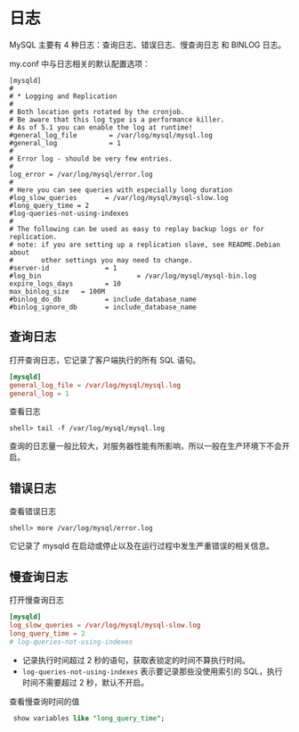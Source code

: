 # 日志

MySQL 主要有 4 种日志：查询日志、错误日志、慢查询日志 和 BINLOG 日志。

my.conf 中与日志相关的默认配置选项：

```nginx
[mysqld]
#
# * Logging and Replication
#
# Both location gets rotated by the cronjob.
# Be aware that this log type is a performance killer.
# As of 5.1 you can enable the log at runtime!
#general_log_file        = /var/log/mysql/mysql.log
#general_log             = 1
#
# Error log - should be very few entries.
#
log_error = /var/log/mysql/error.log
#
# Here you can see queries with especially long duration
#log_slow_queries       = /var/log/mysql/mysql-slow.log
#long_query_time = 2
#log-queries-not-using-indexes
#
# The following can be used as easy to replay backup logs or for replication.
# note: if you are setting up a replication slave, see README.Debian about
#       other settings you may need to change.
#server-id              = 1
#log_bin                        = /var/log/mysql/mysql-bin.log
expire_logs_days        = 10
max_binlog_size   = 100M
#binlog_do_db           = include_database_name
#binlog_ignore_db       = include_database_name
```

## 查询日志

打开查询日志，它记录了客户端执行的所有 SQL 语句。

```conf
[mysqld]
general_log_file = /var/log/mysql/mysql.log
general_log = 1
```

查看日志

```shell
shell> tail -f /var/log/mysql/mysql.log
```

查询的日志量一般比较大，对服务器性能有所影响，所以一般在生产环境下不会开启。

## 错误日志

查看错误日志

```shell
shell> more /var/log/mysql/error.log
```

它记录了 mysqld 在启动或停止以及在运行过程中发生严重错误的相关信息。

## 慢查询日志

打开慢查询日志

```conf
[mysqld]
log_slow_queries = /var/log/mysql/mysql-slow.log
long_query_time = 2
# log-queries-not-using-indexes
```

- 记录执行时间超过 2 秒的语句，获取表锁定的时间不算执行时间。
- `log-queries-not-using-indexes` 表示要记录那些没使用索引的 SQL，执行时间不需要超过 2 秒，默认不开启。

查看慢查询时间的值

```sql
 show variables like "long_query_time";
```




